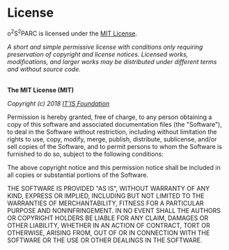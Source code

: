 # License

o<sup>2</sup>S<sup>2</sup>PARC is licensed under the [MIT License](https://opensource.org/licenses/MIT).

*A short and simple permissive license with conditions only requiring preservation of copyright and license notices. Licensed works, modifications, and larger works may be distributed under different terms and without source code.*
<br/><br/>

**The MIT License (MIT)**

*Copyright (c) 2018 [IT'IS Foundation](https://itis.swiss)*

Permission is hereby granted, free of charge, to any person obtaining a copy
of this software and associated documentation files (the "Software"), to deal
in the Software without restriction, including without limitation the rights
to use, copy, modify, merge, publish, distribute, sublicense, and/or sell
copies of the Software, and to permit persons to whom the Software is
furnished to do so, subject to the following conditions:

The above copyright notice and this permission notice shall be included in all
copies or substantial portions of the Software.

THE SOFTWARE IS PROVIDED "AS IS", WITHOUT WARRANTY OF ANY KIND, EXPRESS OR
IMPLIED, INCLUDING BUT NOT LIMITED TO THE WARRANTIES OF MERCHANTABILITY,
FITNESS FOR A PARTICULAR PURPOSE AND NONINFRINGEMENT. IN NO EVENT SHALL THE
AUTHORS OR COPYRIGHT HOLDERS BE LIABLE FOR ANY CLAIM, DAMAGES OR OTHER
LIABILITY, WHETHER IN AN ACTION OF CONTRACT, TORT OR OTHERWISE, ARISING FROM,
OUT OF OR IN CONNECTION WITH THE SOFTWARE OR THE USE OR OTHER DEALINGS IN THE
SOFTWARE.
